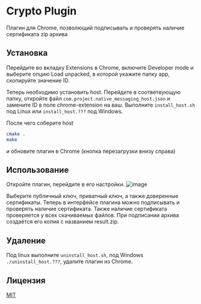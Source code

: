 # Crypto Plugin

Плагин для Chrome, позволющий подписывать и проверять наличие сертификата zip архива

## Установка

Перейдите во вкладку Extensions в Chrome, включите Developer mode и выберите опцию Load unpacked, в которой укажите папку app, скопируйте значение ID.

Теперь необходимо установить host. Перейдите в соответвующую папку, откройте файл ```com.project.native_messaging_host.json``` и замените ID в поле chrome-extension на ваш.
Выполните ```install_host.sh``` под Linux или ```install_host.???``` под Windows.

После чего соберите host
```bash
cmake .
make
```
и обновите плагин в Chrome (кнопка перезагрузки внизу справа)
## Использование
Откройте плагин, перейдите в его настройки.
![image](https://user-images.githubusercontent.com/17145630/82543591-762a4680-9b5c-11ea-9f8a-f54f08befb49.png)

Выберите публичный ключ, приватный ключ, а также доверенные сертификаты. Теперь в интерфейсе плагина можно подписывать и проверять наличие сертификата. Также наличие сертификата проверяется у всех скачиваемых файлов. При подписании архива создаётся его копия с названием result.zip.

## Удаление
Под linux выполните ```uninstall_host.sh```, под Windows ```./uninstall_host.???```, удалите плагин из Chrome.

## Лицензия
[MIT](https://choosealicense.com/licenses/mit/)
